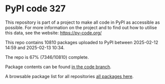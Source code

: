# PyPI code 327

This repository is part of a project to make all code in PyPI as accessible as possible. For more information 
on the project and to find out how to utilise this data, see the website: https://py-code.org/

This repo contains 10810 packages uploaded to PyPI between 
2025-02-12 14:59 and 2025-02-13 10:34.

The repo is 67% (7346/10810) complete.

Package contents can be found [in the code branch](https://github.com/pypi-data/pypi-mirror-327/tree/code/packages).

A browsable package list for all repositories [all packages here](https://py-code.org/repositories/pypi-mirror-327).


